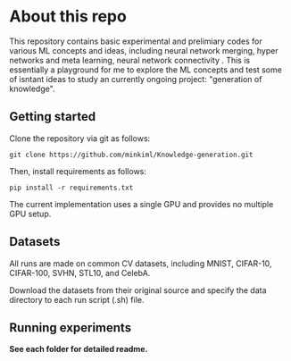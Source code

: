 # About this repo
This repository contains basic experimental and prelimiary codes for various ML concepts and ideas, including neural network merging, hyper networks and meta learning, neural network connectivity . This is essentially a playground for me to explore the ML concepts and test some of isntant ideas to study an currently ongoing project: "generation of knowledge".    




## Getting started
Clone the repository via git as follows:

```clone
git clone https://github.com/minkiml/Knowledge-generation.git
```

Then, install requirements as follows:

```setup
pip install -r requirements.txt
```

The current implementation uses a single GPU and provides no multiple GPU setup. 

## Datasets
All runs are made on common CV datasets, including MNIST, CIFAR-10, CIFAR-100, SVHN, STL10, and CelebA.

Download the datasets from their original source and specify the data directory to each run script (.sh) file. 

## Running experiments
**See each folder for detailed readme.** 